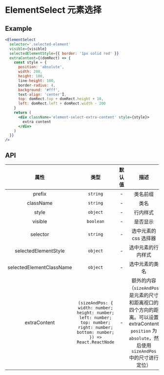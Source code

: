 # ElementSelect 元素选择

## Example

```jsx
<ElementSelect 
  selector='.selected-element' 
  visible={visible} 
  selectedElementStyle={{ border: '1px solid red' }} 
  extraContent={(domRect) => {
    const style = {
      position: 'absolute',
      width: 200,
      height: 100,
      line-height: 100,
      border-radius: 4,
      background: '#fff',
      text-align: 'center'Î,
      top: domRect.top + domRect.height + 10,
      left: domRect.left + domRect.width - 200
    }
    return (
      <div className='element-select-extra-content' style={style}>
        extra content
      </div>
    )
  }} 
/>
```

## API

|           属性           |                                                              类型                                                               | 默认值 |                                                                            描述                                                                            |
|:------------------------:|:-------------------------------------------------------------------------------------------------------------------------------:|:------:|:----------------------------------------------------------------------------------------------------------------------------------------------------------:|
|          prefix          |                                                            `string`                                                             |   -    |                                                                          类名前缀                                                                          |
|        className         |                                                            `string`                                                             |   -    |                                                                            类名                                                                            |
|          style           |                                                            `object`                                                             |   -    |                                                                          行内样式                                                                          |
|         visible          |                                                            `boolean`                                                            |   -    |                                                                          是否显示                                                                          |
|         selector         |                                                            `string`                                                             |   -    |                                                                   选中元素的 css 选择器                                                                    |
|   selectedElementStyle   |                                                            `object`                                                             |   -    |                                                                     选中元素的行内样式                                                                     |
| selectedElementClassName |                                                            `object`                                                             |   -    |                                                                       选中元素的类名                                                                       |
|       extraContent       | `(sizeAndPos: { width: number; height: number; left: number; top: number; right: number; bottom: number; }) => React.ReactNode` |   -    | 额外的内容（`sizeAndPos` 是元素的尺寸和距离视口的四个方向的距离。可以设置 extraContent `position` 为 `absolute`，然后使用 `sizeAndPos` 中的尺寸进行定位） |
